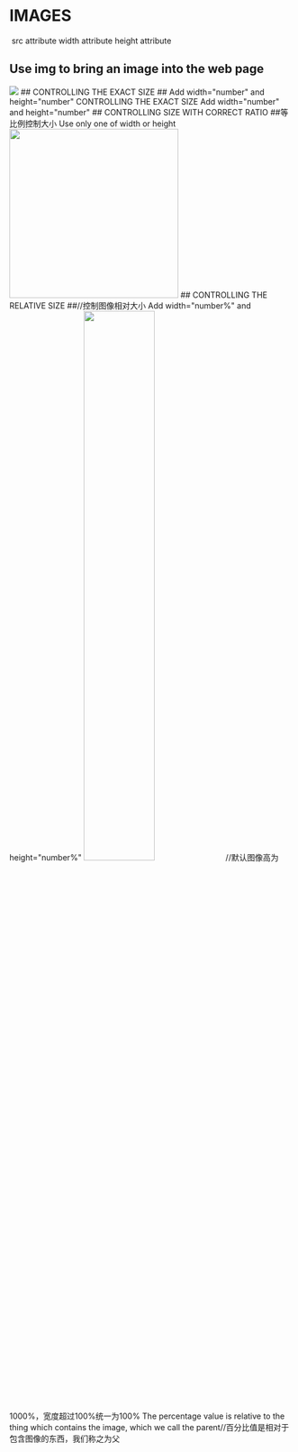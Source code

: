 # IMAGES #
<img> src attribute
width attribute
height attribute
## Use img to bring an image into the web page ##
<img src="stella_photo.jpg">
## CONTROLLING THE EXACT SIZE ##
Add width="number" and height="number"
CONTROLLING THE EXACT SIZE
Add width="number" and height="number"
## CONTROLLING SIZE WITH CORRECT RATIO ##等比例控制大小
Use only one of width or height
<img src="stella_photo.jpg" width="300">
## CONTROLLING THE RELATIVE SIZE ##//控制图像相对大小
Add width="number%" and height="number%"
<img src="stella_photo.jpg" width="50%">//默认图像高为1000%，宽度超过100%统一为100%
The percentage value is relative to the thing which
contains the image, which we call the parent//百分比值是相对于包含图像的东西，我们称之为父